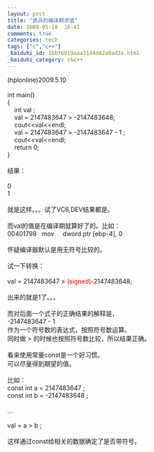 ```yaml
---
layout: post
title: "诡异的编译期求值"
date: 2009-05-10  16:41
comments: true
categories: tech
tags: ["c","c++"]
_baiduhi_id: 1bbfb919aaa31d4d42a9ad3e.html
_baiduhi_category: c&c++
---
```


(hplonline)2009.5.10<br/><br/>
int main()<br/>
{<br/>
     int val ;<br/>
     val = 2147483647 &gt; -2147483648;<br/>
     cout&lt;&lt;val&lt;&lt;endl;<br/>
     val = 2147483647 &gt; -2147483647 - 1 ;<br/>
     cout&lt;&lt;val&lt;&lt;endl;<br/>
     return 0;<br/>
}<br/><br/>
结果：<br/><br/>
0<br/>
1<br/><br/>
就是这样。。。试了VC6,DEV结果都是。<br/><br/>
而val的值是在编译期就算好了的。比如：<br/>
00401798    mov      dword ptr [ebp-4], 0<br/><br/>
怀疑编译器默认是用无符号比较的。<br/><br/>
试一下转换：<br/><br/>
val = 2147483647 &gt; <font color="#ff0000">(signed)</font>-2147483648;<br/><br/>
出来的就是1了。。。<br/><br/>
而对后面一个式子的正确结果的解释是，<br/>
 -2147483647 - 1 <br/>
作为一个符号数的表达式，按照符号数运算。<br/>
同时做 &gt; 的时候也按照符号数比较，所以结果正确。<br/><br/>
看来使用常量const是一个好习惯。<br/>
可以尽量得到期望的值。<br/><br/>
比如：<br/>
const int a = 2147483647 ;<br/>
const int b = -2147483648 ;<br/><br/>
...<br/><br/>
val = a &gt; b ; <br/><br/>
这样通过const给相关的数据确定了是否带符号。<br/>
